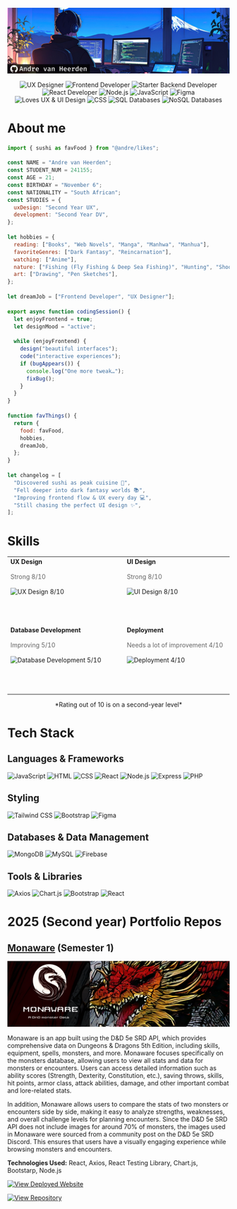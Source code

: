 ![banner](./assets/header.png)

<p align="center">
  <img src="https://img.shields.io/badge/UX%20Designer-FFD700?style=for-the-badge&logo=figma&logoColor=black" alt="UX Designer" />
  <img src="https://img.shields.io/badge/Frontend%20Developer-00BFFF?style=for-the-badge&logo=react&logoColor=white" alt="Frontend Developer" />
  <img src="https://img.shields.io/badge/Starter%20Backend%20Developer-00BFFF?style=for-the-badge&logo=node.js&logoColor=white" alt="Starter Backend Developer" />
  <img src="https://img.shields.io/badge/React%20Developer-61DAFB?style=for-the-badge&logo=react&logoColor=black" alt="React Developer" />
  <img src="https://img.shields.io/badge/Node.js-339933?style=for-the-badge&logo=node.js&logoColor=white" alt="Node.js" />
  <img src="https://img.shields.io/badge/JavaScript-F7DF1E?style=for-the-badge&logo=javascript&logoColor=black" alt="JavaScript" />
  <img src="https://img.shields.io/badge/Figma-F24E1E?style=for-the-badge&logo=figma&logoColor=white" alt="Figma" />
  <img src="https://img.shields.io/badge/Loves%20UX%20%26%20UI-FF69B4?style=for-the-badge&logo=figma&logoColor=white" alt="Loves UX & UI Design" />
  <img src="https://img.shields.io/badge/CSS-1572B6?style=for-the-badge&logo=css3&logoColor=white" alt="CSS" />
  <img src="https://img.shields.io/badge/SQL-4479A1?style=for-the-badge&logo=postgresql&logoColor=white" alt="SQL Databases" />
  <img src="https://img.shields.io/badge/NoSQL-003B57?style=for-the-badge&logo=mongodb&logoColor=white" alt="NoSQL Databases" />
</p>



# About me 
```jsx
import { sushi as favFood } from "@andre/likes";

const NAME = "Andre van Heerden";
const STUDENT_NUM = 241155;
const AGE = 21;
const BIRTHDAY = "November 6";
const NATIONALITY = "South African";
const STUDIES = {
  uxDesign: "Second Year UX",
  development: "Second Year DV",
};

let hobbies = {
  reading: ["Books", "Web Novels", "Manga", "Manhwa", "Manhua"],
  favoriteGenres: ["Dark Fantasy", "Reincarnation"],
  watching: ["Anime"],
  nature: ["Fishing (Fly Fishing & Deep Sea Fishing)", "Hunting", "Shooting"],
  art: ["Drawing", "Pen Sketches"],
};

let dreamJob = ["Frontend Developer", "UX Designer"];

export async function codingSession() {
  let enjoyFrontend = true;
  let designMood = "active";

  while (enjoyFrontend) {
    design("beautiful interfaces");
    code("interactive experiences");
    if (bugAppears()) {
      console.log("One more tweak…");
      fixBug();
    }
  }
}

function favThings() {
  return {
    food: favFood,
    hobbies,
    dreamJob,
  };
}

let changelog = [
  "Discovered sushi as peak cuisine 🍣",
  "Fell deeper into dark fantasy worlds 📚",
  "Improving frontend flow & UX every day 💻",
  "Still chasing the perfect UI design ✨",
];

```

# Skills 

<table align="center">
  <tr>
    <td>
      <div style="width: 250px; height: 150px;">
        <strong>UX Design</strong><br /><br />
        <span style="color: #666;">Strong 8/10</span><br /><br />
        <img src="https://geps.dev/progress/80" alt="UX Design 8/10" />
      </div>
    </td>
    <td>
      <div style="width: 250px; height: 150px;">
        <strong>UI Design</strong><br /><br />
        <span style="color: #666;">Strong 8/10</span><br /><br />
        <img src="https://geps.dev/progress/80" alt="UI Design 8/10" />
      </div>
    </td>
    <td>
      <div style="width: 250px; height: 150px;">
        <strong>Frontend Development</strong><br /><br />
        <span style="color: #666;">Strong 7/10</span><br /><br />
        <img src="https://geps.dev/progress/70" alt="Frontend Development 7/10" />
      </div>
    </td>
    <td>
      <div style="width: 250px; height: 150px;">
        <strong>Backend Development</strong><br /><br />
        <span style="color: #666;">Improving 6/10</span><br /><br />
        <img src="https://geps.dev/progress/60" alt="Backend Development 6/10" />
      </div>
    </td>
  </tr>
  <tr>
    <td>
      <div style="width: 250px; height: 150px;">
        <strong>Database Development</strong><br /><br />
        <span style="color: #666;">Improving 5/10</span><br /><br />
        <img src="https://geps.dev/progress/50" alt="Database Development 5/10" />
      </div>
    </td>
    <td>
      <div style="width: 250px; height: 150px;">
        <strong>Deployment</strong><br /><br />
        <span style="color: #666;">Needs a lot of improvement 4/10</span><br /><br />
        <img src="https://geps.dev/progress/40" alt="Deployment 4/10" />
      </div>
    </td>
    <td>
      <div style="width: 250px; height: 150px;">
        <strong>Bug Fixing</strong><br /><br />
        <span style="color: #666;">Needs a lot of improvement 3/10</span><br /><br />
        <img src="https://geps.dev/progress/30" alt="Bug Fixing 3/10" />
      </div>
    </td>
    <td>
      <div style="width: 250px; height: 150px;">
        <strong>Connecting Code</strong><br /><br />
        <span style="color: #666;">Good 7/10</span><br /><br />
        <img src="https://geps.dev/progress/70" alt="Connecting Code 7/10" />
      </div>
    </td>
  </tr>
</table>

<p align="center">
*Rating out of 10 is on a second-year level*
</p>


# Tech Stack 

## Languages & Frameworks
![JavaScript](https://img.shields.io/badge/JavaScript-F7DF1E?style=for-the-badge&logo=javascript&logoColor=black)
![HTML](https://img.shields.io/badge/HTML5-E34F26?style=for-the-badge&logo=html5&logoColor=white)
![CSS](https://img.shields.io/badge/CSS3-1572B6?style=for-the-badge&logo=css3&logoColor=white)
![React](https://img.shields.io/badge/React-61DAFB?style=for-the-badge&logo=react&logoColor=black)
![Node.js](https://img.shields.io/badge/Node.js-43853D?style=for-the-badge&logo=node.js&logoColor=white)
![Express](https://img.shields.io/badge/Express-000000?style=for-the-badge&logo=express&logoColor=white)
![PHP](https://img.shields.io/badge/PHP-777BB4?style=for-the-badge&logo=php&logoColor=white)

## Styling

![Tailwind CSS](https://img.shields.io/badge/Tailwind_CSS-38B2AC?style=for-the-badge&logo=tailwind-css&logoColor=white)
![Bootstrap](https://img.shields.io/badge/Bootstrap-563D7C?style=for-the-badge&logo=bootstrap&logoColor=white)
![Figma](https://img.shields.io/badge/Figma-F24E1E?style=for-the-badge&logo=figma&logoColor=white)

## Databases & Data Management

![MongoDB](https://img.shields.io/badge/MongoDB-4EA94B?style=for-the-badge&logo=mongodb&logoColor=white)
![MySQL](https://img.shields.io/badge/MySQL-00000F?style=for-the-badge&logo=mysql&logoColor=white)
![Firebase](https://img.shields.io/badge/Firebase-FFCA28?style=for-the-badge&logo=firebase&logoColor=black)

## Tools & Libraries

![Axios](https://img.shields.io/badge/Axios-5A29E4?style=for-the-badge&logo=axios&logoColor=white)
![Chart.js](https://img.shields.io/badge/Chart.js-FF6384?style=for-the-badge&logo=chart.js&logoColor=white)
![Bootstrap](https://img.shields.io/badge/Bootstrap-563D7C?style=for-the-badge&logo=bootstrap&logoColor=white)
![React](https://img.shields.io/badge/React-61DAFB?style=for-the-badge&logo=react&logoColor=black)


#  2025 (Second year) Portfolio Repos 
## [Monaware](https://github.com/andrevanheerden/formative-one-Monaware) (Semester 1)

[![Monaware](./assets/monawareHeader.png)](https://github.com/andrevanheerden/formative-one-Monaware)

Monaware is an app built using the D&D 5e SRD API, which provides comprehensive data on Dungeons & Dragons 5th Edition, including skills, equipment, spells, monsters, and more. Monaware focuses specifically on the monsters database, allowing users to view all stats and data for monsters or encounters. Users can access detailed information such as ability scores (Strength, Dexterity, Constitution, etc.), saving throws, skills, hit points, armor class, attack abilities, damage, and other important combat and lore-related stats.

In addition, Monaware allows users to compare the stats of two monsters or encounters side by side, making it easy to analyze strengths, weaknesses, and overall challenge levels for planning encounters. Since the D&D 5e SRD API does not include images for around 70% of monsters, the images used in Monaware were sourced from a community post on the D&D 5e SRD Discord. This ensures that users have a visually engaging experience while browsing monsters and encounters.

**Technologies Used:** React, Axios,  React Testing Library, Chart.js, Bootstarp, Node.js

[![View Deployed Website](https://img.shields.io/badge/View%20Deployed%20Website-7E0004?style=for-the-badge&logo=globe&logoColor=white)](https://nice-field-04395f01e.1.azurestaticapps.net/)

[![View Repository](https://img.shields.io/badge/View%20Repository-28A745?style=for-the-badge&logo=github&logoColor=white)](https://github.com/andrevanheerden/formative-one-Monaware)


<br />
